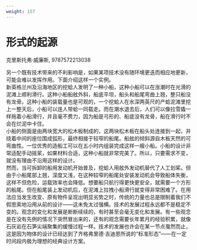 ```yaml
---
weight: 157
---
```

# 形式的起源

克里斯托弗·威廉斯, 9787572213038

另一个既有技术带来的不利影响是，如果某项技术没有随环境更迭而相应地更新，可能会难以发挥作用。下面介绍这样一个实例。  
新英格兰州及沿海地区的挖蛤人发明了一种小船，这种小船可以在涨潮时在光滑的泥滩上顺利滑行。这种小船船舷外斜，船底平坦，船头和船尾弯曲上翘，整只船没有龙骨。这种小船的装载量也是可观的，一个挖蛤人在水深两英尺的产蛤泥滩里挖上一整天后，小船可以连人带蛤一同载走。而在潮水退去后，人们可以像拉雪撬一样拖着小船滑行，并且毫不费力，因为船是弓形的、船底没有龙骨，船在滑行时不会在烂泥中卡住。  
小船的侧面是由两块宽大的松木板制成的，这两块松木板在船头处连接到一起，并绕着中间的座位围成弧形，最终相接于较窄的船尾。船舷的倾斜源自木板天然的可弯曲性。一位优秀的造船工可以在五小时内组装完成这样一艘小船。小船的设计非常适配手动摇桨，如果材料合适，这种小船就非常完美了。所以，只要需求不变，就没有理由不沿用这样的设计。  
然而，当可拆卸的船用发动机开始普及，挖蛤人用舷外发动机替代了人工划桨。但由于小船尾部上翘，深度又浅，在这种较窄的船尾处安装发动机会导致船体失衡，这样不但危险，运载效率也会降低。想要船只航行得更快更安全，就需要一个方形的船尾。但在船尾装上发动机后，在泥滩上拉拽小船滑行就变得非常困难了。在用法应当发生改变、原有物件呈现出明显劣势之时，传统的力量也总是限制着我们不假思索地沿用从前的设计——这未免太过强横。技术的发展过程永远都不是稳定不变的。观念的变化和发展是断断续续的，有时甚至会毫无变化和发展。有一些观念是在没有先例的情况下突然冒出来的，还有的观念需要长年累月的经验积累，就像石灰岩在石笋尖端聚集的缓慢过程一样。技术的发展也许会在某一节点戛然而止，这是因为物体的设计已经达到了齐格弗里德·吉迪恩所说的“标准形态”——在一定时间段内极为理想的经典设计方案。